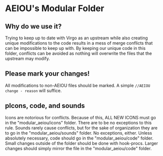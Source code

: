 # AEIOU's Modular Folder

## Why do we use it?
Trying to keep up to date with Virgo as an upstream while also creating unique modifications to the code results in a mess of merge conflicts that can be impossible to keep up with. By keeping our unique code in this folder, conflicts can be avoided as nothing will overwrite the files that the upstream may modify.

## Please mark your changes!
All modifications to non-AEIOU files should be marked. A simple `//AEIOU change - reason` will suffice.

## pIcons, code, and sounds
Icons are notorious for conflicts. Because of this, ALL NEW ICONS must go in the "modular_aeiou/icons" folder. There are to be no exceptions to this rule. Sounds rarely cause conflicts, but for the sake of organization they are to go in the "modular_aeiou/sounds" folder. No exceptions, either. Unless absolutely necessary, code should go in the "modular_aeiou/code" folder. Small changes outside of the folder should be done with hook-procs. Larger changes should simply mirror the file in the "modular_aeiou/code" folder.

